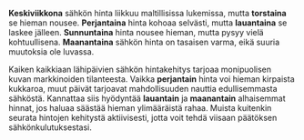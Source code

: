 **Keskiviikkona** sähkön hinta liikkuu maltillisissa lukemissa, mutta **torstaina** se hieman nousee. **Perjantaina** hinta kohoaa selvästi, mutta **lauantaina** se laskee jälleen. **Sunnuntaina** hinta nousee hieman, mutta pysyy vielä kohtuullisena. **Maanantaina** sähkön hinta on tasaisen varma, eikä suuria muutoksia ole luvassa.

Kaiken kaikkiaan lähipäivien sähkön hintakehitys tarjoaa monipuolisen kuvan markkinoiden tilanteesta. Vaikka **perjantain** hinta voi hieman kirpaista kukkaroa, muut päivät tarjoavat mahdollisuuden nauttia edullisemmasta sähköstä. Kannattaa siis hyödyntää **lauantain** ja **maanantain** alhaisemmat hinnat, jos haluaa säästää hieman ylimääräistä rahaa. Muista kuitenkin seurata hintojen kehitystä aktiivisesti, jotta voit tehdä viisaan päätöksen sähkönkulutuksestasi.